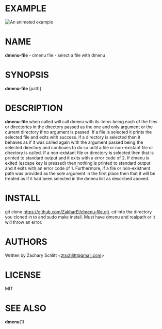 # EXAMPLE
![An animated example](example.gif)

# NAME

**dmenu-file** - dmenu file - select a file with dmenu

# SYNOPSIS

**dmenu-file** [path]

# DESCRIPTION

**dmenu-file** when called will call dmenu with its items being each of the files or directories in the directory passed as the one and only argument or the current directory if no argument is passed. If a file is selected it prints the selected file and exits with success. If a directory is selected then it behaves as if it was called again with the argument passed being the selected directory and continues to do so until a file or non-existant file or directory is called. If a non-existant file or directory is selected then that is printed to standard output and it exits with a error code of 2. If dmenu is exited (escape key is pressed) then nothing is printed to standard output and it exits with an error code of 1. Furthermore, if a file or non-existnent path was provided as the sole argument in the first place then that it will be treated as if it had been selected in the dmenu list as described aboved.

# INSTALL
git clone https://github.com/ZakharEl/dmenu-file.git. cd into the directory you cloned in to and sudo make install. Must have dmenu and realpath or it will throw an error.

# AUTHORS

Written by Zachary Schlitt \<ztschlitt@gmail.com\>

# LICENSE

MIT

# SEE ALSO

**dmenu**(1)
